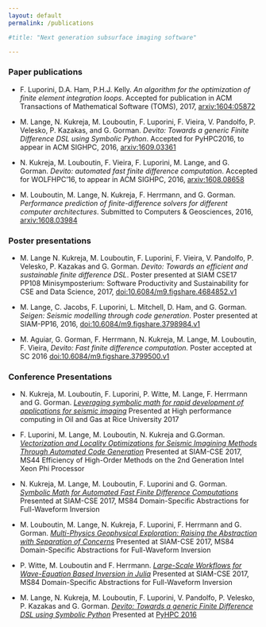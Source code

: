 ```yaml
---
layout: default
permalink: /publications

#title: "Next generation subsurface imaging software"

---
```


### Paper publications

* F. Luporini, D.A. Ham, P.H.J. Kelly. _An algorithm for the optimization of finite
element integration loops_. Accepted for publication in ACM Transactions of Mathematical
Software (TOMS), 2017, [arxiv:1604:05872](https://arxiv.org/abs/1604.05872)

* M. Lange, N. Kukreja, M. Louboutin, F. Luporini, F. Vieira, V. Pandolfo, P. Velesko,
P. Kazakas, and G. Gorman. _Devito: Towards a generic Finite Difference DSL using
Symbolic Python_. Accepted for PyHPC2016, to appear in ACM SIGHPC, 2016,
[arxiv:1609.03361](https://arxiv.org/abs/1609.03361)

* N. Kukreja, M. Louboutin, F. Vieira, F. Luporini, M. Lange, and G. Gorman. _Devito:
automated fast finite difference computation_. Accepted for WOLFHPC’16, to appear
in ACM SIGHPC, 2016, [arxiv:1608.08658](https://arxiv.org/abs/1608.08658)

* M. Louboutin, M. Lange, N. Kukreja, F. Herrmann, and G. Gorman. _Performance
prediction of finite-difference solvers for different computer architectures_. Submitted
to Computers & Geosciences, 2016, [arxiv:1608.03984](https://arxiv.org/abs/1608.03984)

### Poster presentations

* M. Lange N. Kukreja, M. Louboutin, F. Luporini, F. Vieira, V. Pandolfo, P. Velesko,
P. Kazakas and G. Gorman. _Devito: Towards an efficient and sustainable finite
difference DSL_. Poster presented at SIAM CSE17 PP108 Minisymposterium: Software
Productivity and Sustainability for CSE and Data Science, 2017,
[doi:10.6084/m9.figshare.4684852.v1](https://doi.org/10.6084/m9.figshare.4684852.v1)

* M. Lange, C. Jacobs, F. Luporini, L. Mitchell, D. Ham, and G. Gorman. _Seigen:
Seismic modelling through code generation_. Poster presented at SIAM-PP16, 2016,
[doi:10.6084/m9.figshare.3798984.v1](https://dx.doi.org/10.6084/m9.figshare.3798984.v1)

* M. Aguiar, G. Gorman, F. Herrmann, N. Kukreja, M. Lange, M. Louboutin, F. Vieira, _Devito:
Fast finite difference computation._ Poster accepted at SC 2016
[doi:10.6084/m9.figshare.3799500.v1](https://dx.doi.org/10.6084/m9.figshare.3799500.v1)

### Conference Presentations
* N. Kukreja, M. Louboutin, F. Luporini, P. Witte, M. Lange, F. Herrmann and G. Gorman.
  [_Leveraging symbolic math for rapid development of applications for seismic imaging_](presentations/devito-rice-navjot.pdf)
  Presented at High performance computing in Oil and Gas at Rice University 2017

* F. Luporini, M. Lange, M. Louboutin, N. Kukreja and G.Gorman.
  [_Vectorization and Locality Optimizations for Seismic Imagining Methods Through Automated Code Generation_](presentations/Luporini-cse17.pdf)
  Presented at SIAM-CSE 2017, MS44 Efficiency of High-Order Methods on the 2nd Generation Intel Xeon Phi Processor

* N. Kukreja, M. Lange, M. Louboutin, F. Luporini and G. Gorman.
  [_Symbolic Math for Automated Fast Finite Difference Computations_](presentations/Mon-16-50-Kukreja.pdf)
  Presented at SIAM-CSE 2017, MS84 Domain-Specific Abstractions for Full-Waveform Inversion

* M. Louboutin, M. Lange, N. Kukreja, F. Luporini, F. Herrmann and G. Gorman.
  [_Multi-Physics Geophysical Exploration: Raising the Abstraction with Separation of Concerns_](presentations/Mon-17-25-Louboutin.pdf)
  Presented at SIAM-CSE 2017, MS84 Domain-Specific Abstractions for Full-Waveform Inversion

* P. Witte, M. Louboutin and F. Herrmann.
  [_Large-Scale Workflows for Wave-Equation Based Inversion in Julia_](presentations/Mon-17-50-Witte.pdf)
  Presented at SIAM-CSE 2017, MS84 Domain-Specific Abstractions for Full-Waveform Inversion

* M. Lange, N. Kukreja, M. Louboutin, F. Luporini, V. Pandolfo, P. Velesko, P. Kazakas and G. Gorman.
  [_Devito: Towards a generic Finite Difference DSL using Symbolic Python_](presentations/devito-pyhpc2016.pdf)
  Presented at [PyHPC 2016](http://www.dlr.de/sc/desktopdefault.aspx/tabid-11229/19729_read-46082/)
